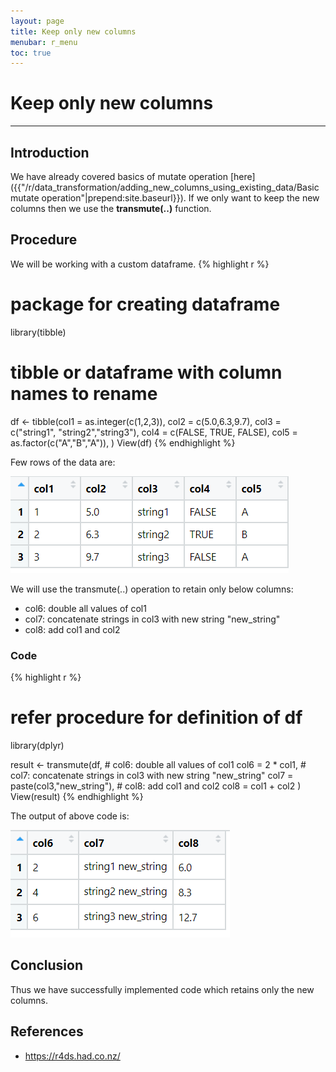 ```yaml
---
layout: page
title: Keep only new columns
menubar: r_menu
toc: true
---
```


# Keep only new columns

-------------------------------------------------------------------

## Introduction	

We have already covered basics of mutate operation [here]({{"/r/data_transformation/adding_new_columns_using_existing_data/Basic mutate operation"|prepend:site.baseurl}}). If we only want to keep the new columns then we use the **transmute(..)** function.

## Procedure

We will be working with a custom dataframe.
{% highlight r %} 
# package for creating dataframe
library(tibble) 

# tibble or dataframe with column names to rename
df <- tibble(col1 = as.integer(c(1,2,3)), 
             col2 = c(5.0,6.3,9.7), 
             col3 = c("string1", "string2","string3"),
             col4 = c(FALSE, TRUE, FALSE),
             col5 = as.factor(c("A","B","A")),
             )
View(df)
{% endhighlight %}

Few rows of the data are:

![custom](custom.png)

We will use the transmute(..) operation to retain only below columns:

- col6: double all values of col1
- col7: concatenate strings in col3 with new string "new_string"
- col8: add col1 and col2

### Code

{% highlight r %} 
# refer procedure for definition of df
library(dplyr)

result <- transmute(df, 
                 # col6: double all values of col1
                 col6 = 2 * col1,
                 # col7: concatenate strings in col3 with new string "new_string"
                 col7 = paste(col3,"new_string"),
                 # col8: add col1 and col2
                 col8 = col1 + col2
                 )
View(result)
{% endhighlight %}

The output of above code is:

![transmute](transmute.png)


## Conclusion

Thus we have successfully implemented code which retains only the new columns.

## References
- https://r4ds.had.co.nz/